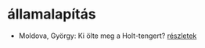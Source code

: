 # államalapítás

- Moldova, György: Ki ölte meg a Holt-tengert? [részletek](_details/Moldova%2C%20Gy%C3%B6rgy.md#id_1373)